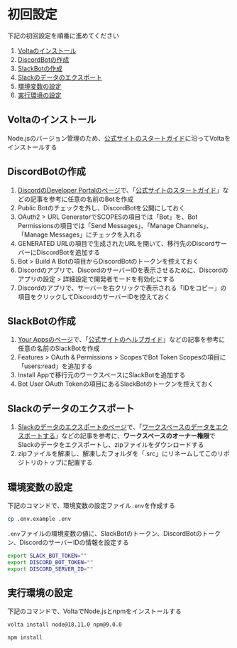 # 初回設定

下記の初回設定を順番に進めてください  

1. [Voltaのインストール](#install-volta)
2. [DiscordBotの作成](#create-discord-bot)
3. [SlackBotの作成](#create-slack-bot)
4. [Slackのデータのエクスポート](#export-slack-data)
5. [環境変数の設定](#setting-environment-variables)
6. [実行環境の設定](#setting-execution-environment)

<h2 id="install-volta">Voltaのインストール</h2>

Node.jsのバージョン管理のため、[公式サイトのスタートガイド](https://docs.volta.sh/guide/getting-started)に沿ってVoltaをインストールする

<h2 id="create-discord-bot">DiscordBotの作成</h2>

1. [DiscordのDeveloper Portalのページ](https://discord.com/developers/applications)で、「[公式サイトのスタートガイド](https://discord.com/developers/docs/getting-started)」などの記事を参考に任意の名前のBotを作成
2. Public Botのチェックを外し、DiscordBotを公開にしておく
3. OAuth2 > URL GeneratorでSCOPESの項目では「Bot」を、Bot Permissionsの項目では「Send Messages」、「Manage Channels」、「Manage Messages」にチェックを入れる
4. GENERATED URLの項目で生成されたURLを開いて、移行先のDiscordサーバーにDiscordBotを追加する
5. Bot > Build A Botの項目からDiscordBotのトークンを控えておく
6. Discordのアプリで、DiscordのサーバーIDを表示させるために、Discordのアプリの設定 > 詳細設定で開発者モードを有効化にする
7. Discordのアプリで、サーバーを右クリックで表示される「IDをコピー」の項目をクリックしてDiscordのサーバーIDを控えておく

<h2 id="create-slack-bot">SlackBotの作成</h2>

1. [Your Appsのページ](https://api.slack.com/apps)で、「[公式サイトのヘルプガイド](https://slack.com/intl/ja-jp/help/articles/115005265703-%E3%83%AF%E3%83%BC%E3%82%AF%E3%82%B9%E3%83%9A%E3%83%BC%E3%82%B9%E3%81%A7%E5%88%A9%E7%94%A8%E3%81%99%E3%82%8B%E3%83%9C%E3%83%83%E3%83%88%E3%81%AE%E4%BD%9C%E6%88%90)」などの記事を参考に任意の名前のSlackBotを作成
2. Features > OAuth & Permissions > ScopesでBot Token Scopesの項目に「users:read」を追加する
3. Install Appで移行元のワークスペースにSlackBotを追加する
4. Bot User OAuth Tokenの項目にあるSlackBotのトークンを控えておく

<h2 id="export-slack-data">Slackのデータのエクスポート</h2>

1. [Slackのデータのエクスポートのページ](https://slack.com/services/export)で、「[ワークスペースのデータをエクスポートする](https://slack.com/intl/ja-jp/help/articles/201658943-%E3%83%AF%E3%83%BC%E3%82%AF%E3%82%B9%E3%83%9A%E3%83%BC%E3%82%B9%E3%81%AE%E3%83%87%E3%83%BC%E3%82%BF%E3%82%92%E3%82%A8%E3%82%AF%E3%82%B9%E3%83%9D%E3%83%BC%E3%83%88%E3%81%99%E3%82%8B)」などの記事を参考に、**ワークスペースのオーナー権限**でSlackのデータをエクスポートし、zipファイルをダウンロードする
2. zipファイルを解凍し、解凍したフォルダを「.src」にリネームしてこのリポジトリのトップに配置する

<h2 id="setting-environment-variables">環境変数の設定</h2>

下記のコマンドで、環境変数の設定ファイル`.env`を作成する  

```zsh
cp .env.example .env
```

`.env`ファイルの環境変数の値に、SlackBotのトークン、DiscordBotのトークン、DiscordのサーバーIDの情報を設定する  

```zsh
export SLACK_BOT_TOKEN=""
export DISCORD_BOT_TOKEN=""
export DISCORD_SERVER_ID=""
```

<h2 id="setting-execution-environment">実行環境の設定</h2>

下記のコマンドで、VoltaでNode.jsとnpmをインストールする  

```zsh
volta install node@18.11.0 npm@9.0.0

npm install
```
